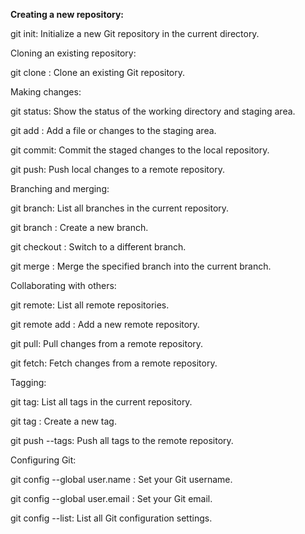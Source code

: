 **Creating a new repository:**

git init: Initialize a new Git repository in the current directory.

Cloning an existing repository:

git clone <repository>: Clone an existing Git repository.
  
Making changes:
  
git status: Show the status of the working directory and staging area.
  
git add <file>: Add a file or changes to the staging area.
  
git commit: Commit the staged changes to the local repository.
  
git push: Push local changes to a remote repository.
  
Branching and merging:
  
git branch: List all branches in the current repository.
  
git branch <branch-name>: Create a new branch.
  
git checkout <branch-name>: Switch to a different branch.
  
git merge <branch-name>: Merge the specified branch into the current branch.
  
Collaborating with others:
  
git remote: List all remote repositories.
  
git remote add <remote-name> <remote-url>: Add a new remote repository.
  
git pull: Pull changes from a remote repository.
  
git fetch: Fetch changes from a remote repository.
  
Tagging:
  
git tag: List all tags in the current repository.
  
git tag <tag-name>: Create a new tag.
  
git push --tags: Push all tags to the remote repository.
  
Configuring Git:
  
git config --global user.name <name>: Set your Git username.
  
git config --global user.email <email>: Set your Git email.
  
git config --list: List all Git configuration settings.
